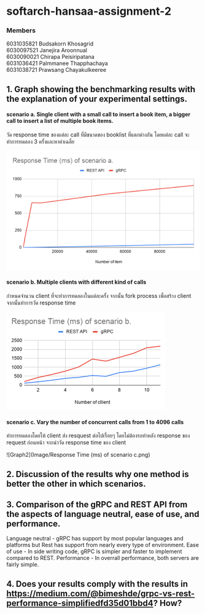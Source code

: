 # softarch-hansaa-assignment-2

### Members

6031035821 Budsakorn Khosagrid  
6030097521 Janejira Aroonnual  
6030090021 Chirapa Peisiripatana  
6031036421 Palmmanee Thapphachaya  
6031038721 Prawsang Chayakulkeeree

## 1. Graph showing the benchmarking results with the explanation of your experimental settings.

#### scenario a. Single client with a small call to insert a book item, a bigger call to insert a list of multiple book items.

วัด response time ของแต่ละ call ที่มีขนาดของ booklist ที่แตกต่างกัน โดยแต่ละ call จะทำการทดลอง 3 ครั้งและหาค่าเฉลี่ย

![Graph](https://github.com/2110521-2563-1-Software-Architecture/softarch-hansaa-assignment-2/blob/master/Image/Response%20Time%20(ms)%20of%20scenario%20a.png?raw=true)

#### scenario b. Multiple clients with different kind of calls

กำหนดจำนวน client ที่จะทำการทดลองในแต่ละครั้ง จากนั้น fork process เพื่อสร้าง client จากนั้นทำการวัด response time

![Graph2](https://github.com/2110521-2563-1-Software-Architecture/softarch-hansaa-assignment-2/blob/master/Image/Response%20Time%20(ms)%20of%20scenario%20b.png?raw=true)

#### scenario c. Vary the number of concurrent calls from 1 to 4096 calls

ทำการทดลองโดยให้ client ส่ง resquest ต่อไปเรื่อยๆ โดยไม่ต้องรอทำหลัง response ของ request ก่อนหน้า จากนำวัด response time ของ client

![Graph2](Image/Response Time (ms) of scenario c.png)


## 2. Discussion of the results why one method is better the other in which scenarios. 



## 3. Comparison of the gRPC and REST API from the aspects of language neutral, ease of use, and performance.
Language neutral - gRPC has support by most popular languages and platforms but Rest has support from nearly every type of environment.
Ease of use - In side writing code, gRPC is simpler and faster to implement compared to REST.
Performance - In overrall performance, both servers are fairly simple.

## 4. Does your results comply with the results in https://medium.com/@bimeshde/grpc-vs-rest-performance-simplifiedfd35d01bbd4? How?
